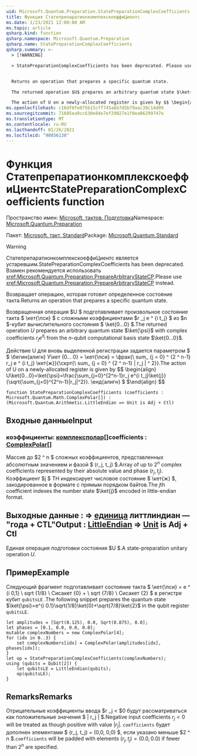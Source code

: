 ```yaml
---
uid: Microsoft.Quantum.Preparation.StatePreparationComplexCoefficients
title: Функция СтатепрепаратионкомплекскоеффиЦиентс
ms.date: 1/23/2021 12:00:00 AM
ms.topic: article
qsharp.kind: function
qsharp.namespace: Microsoft.Quantum.Preparation
qsharp.name: StatePreparationComplexCoefficients
qsharp.summary: >-
  > [!WARNING]

  > StatePreparationComplexCoefficients has been deprecated. Please use <xref:Microsoft.Quantum.Preparation.PrepareArbitraryStateCP> instead.


  Returns an operation that prepares a specific quantum state.

  The returned operation $U$ prepares an arbitrary quantum state $\ket{\psi}$ with complex coefficients $r_j e^{i t_j}$ from the $n$-qubit computational basis state $\ket{0...0}$.

  The action of U on a newly-allocated register is given by $$ \begin{align} U\ket{0...0}=\ket{\psi}=\frac{\sum_{j=0}^{2^n-1}r_j e^{i t_j}\ket{j}}{\sqrt{\sum_{j=0}^{2^n-1}|r_j|^2}}. \end{align} $$
ms.openlocfilehash: c16df0fe075b15cff745a6b7d5b79aac39c14d09
ms.sourcegitcommit: 71605ea9cc630e84e7ef29027e1f0ea06299747e
ms.translationtype: MT
ms.contentlocale: ru-RU
ms.lasthandoff: 01/26/2021
ms.locfileid: "98856138"
---
```

# <a name="statepreparationcomplexcoefficients-function"></a><span data-ttu-id="80d1f-102">Функция СтатепрепаратионкомплекскоеффиЦиентс</span><span class="sxs-lookup"><span data-stu-id="80d1f-102">StatePreparationComplexCoefficients function</span></span>

<span data-ttu-id="80d1f-103">Пространство имен: [Microsoft. тактов. Подготовка](xref:Microsoft.Quantum.Preparation)</span><span class="sxs-lookup"><span data-stu-id="80d1f-103">Namespace: [Microsoft.Quantum.Preparation](xref:Microsoft.Quantum.Preparation)</span></span>

<span data-ttu-id="80d1f-104">Пакет: [Microsoft. такт. Standard](https://nuget.org/packages/Microsoft.Quantum.Standard)</span><span class="sxs-lookup"><span data-stu-id="80d1f-104">Package: [Microsoft.Quantum.Standard](https://nuget.org/packages/Microsoft.Quantum.Standard)</span></span>


> [!WARNING]
> <span data-ttu-id="80d1f-105">СтатепрепаратионкомплекскоеффиЦиентс является устаревшим.</span><span class="sxs-lookup"><span data-stu-id="80d1f-105">StatePreparationComplexCoefficients has been deprecated.</span></span> <span data-ttu-id="80d1f-106">Взамен рекомендуется использовать <xref:Microsoft.Quantum.Preparation.PrepareArbitraryStateCP>.</span><span class="sxs-lookup"><span data-stu-id="80d1f-106">Please use <xref:Microsoft.Quantum.Preparation.PrepareArbitraryStateCP> instead.</span></span>

<span data-ttu-id="80d1f-107">Возвращает операцию, которая готовит определенное состояние такта.</span><span class="sxs-lookup"><span data-stu-id="80d1f-107">Returns an operation that prepares a specific quantum state.</span></span>

<span data-ttu-id="80d1f-108">Возвращенная операция $U $ подготавливает произвольное состояние такта $ \кет{\пси} $ с сложными коэффициентами $r _j e ^ {i t_j} $ из $n $-кубит вычислительного состояния $ \ket{0...0} $.</span><span class="sxs-lookup"><span data-stu-id="80d1f-108">The returned operation $U$ prepares an arbitrary quantum state $\ket{\psi}$ with complex coefficients $r_j e^{i t_j}$ from the $n$-qubit computational basis state $\ket{0...0}$.</span></span>

<span data-ttu-id="80d1f-109">Действие U для вновь выделенной регистрации задается параметром $ $ \бегин{алигн} У\кет {0... 0} = \кет{\пси} = \фрак{\ sum_ {j = 0} ^ {2 ^ n-1} r_j e ^ {i t_j} \кет{ж}}{\скрт{\ sum_ {j = 0} ^ {2 ^ n-1} | r_j | ^ 2}}.</span><span class="sxs-lookup"><span data-stu-id="80d1f-109">The action of U on a newly-allocated register is given by $$ \begin{align} U\ket{0...0}=\ket{\psi}=\frac{\sum_{j=0}^{2^n-1}r_j e^{i t_j}\ket{j}}{\sqrt{\sum_{j=0}^{2^n-1}|r_j|^2}}.</span></span>
<span data-ttu-id="80d1f-110">\енд{алигн} $ $</span><span class="sxs-lookup"><span data-stu-id="80d1f-110">\end{align} $$</span></span>

```qsharp
function StatePreparationComplexCoefficients (coefficients : Microsoft.Quantum.Math.ComplexPolar[]) : (Microsoft.Quantum.Arithmetic.LittleEndian => Unit is Adj + Ctl)
```


## <a name="input"></a><span data-ttu-id="80d1f-111">Входные данные</span><span class="sxs-lookup"><span data-stu-id="80d1f-111">Input</span></span>

### <a name="coefficients--complexpolar"></a><span data-ttu-id="80d1f-112">коэффициенты: [комплексполар](xref:Microsoft.Quantum.Math.ComplexPolar)[]</span><span class="sxs-lookup"><span data-stu-id="80d1f-112">coefficients : [ComplexPolar](xref:Microsoft.Quantum.Math.ComplexPolar)[]</span></span>

<span data-ttu-id="80d1f-113">Массив до $2 ^ n $ сложных коэффициентов, представленных абсолютным значением и фазой $ (r_j, t_j) $.</span><span class="sxs-lookup"><span data-stu-id="80d1f-113">Array of up to $2^n$ complex coefficients represented by their absolute value and phase $(r_j, t_j)$.</span></span> <span data-ttu-id="80d1f-114">Коэффициент $j $ TH индексирует числовое состояние $ \кет{ж} $, закодированное в формате с прямым порядком байтов.</span><span class="sxs-lookup"><span data-stu-id="80d1f-114">The $j$th coefficient indexes the number state $\ket{j}$ encoded in little-endian format.</span></span>



## <a name="output--littleendian--unit--is-adj--ctl"></a><span data-ttu-id="80d1f-115">Выходные данные [](xref:Microsoft.Quantum.Arithmetic.LittleEndian) : => [единица](xref:microsoft.quantum.lang-ref.unit) литтлиндиан — "года + CTL"</span><span class="sxs-lookup"><span data-stu-id="80d1f-115">Output : [LittleEndian](xref:Microsoft.Quantum.Arithmetic.LittleEndian) => [Unit](xref:microsoft.quantum.lang-ref.unit)  is Adj + Ctl</span></span>

<span data-ttu-id="80d1f-116">Единая операция подготовки состояния $U $.</span><span class="sxs-lookup"><span data-stu-id="80d1f-116">A state-preparation unitary operation $U$.</span></span>

## <a name="example"></a><span data-ttu-id="80d1f-117">Пример</span><span class="sxs-lookup"><span data-stu-id="80d1f-117">Example</span></span>

<span data-ttu-id="80d1f-118">Следующий фрагмент подготавливает состояние такта $ \кет{\пси} = e ^ {i 0,1} \ sqrt {1/8} \ Сисакет {0} + \ sqrt {7/8} \ Сисакет {2} $ в регистре кубит `qubitsLE` .</span><span class="sxs-lookup"><span data-stu-id="80d1f-118">The following snippet prepares the quantum state $\ket{\psi}=e^{i 0.1}\sqrt{1/8}\ket{0}+\sqrt{7/8}\ket{2}$ in the qubit register `qubitsLE`.</span></span>

```qsharp
let amplitudes = [Sqrt(0.125), 0.0, Sqrt(0.875), 0.0];
let phases = [0.1, 0.0, 0.0, 0.0];
mutable complexNumbers = new ComplexPolar[4];
for (idx in 0..3) {
    set complexNumbers[idx] = ComplexPolar(amplitudes[idx], phases[idx]);
}
let op = StatePreparationComplexCoefficients(complexNumbers);
using (qubits = Qubit[2]) {
    let qubitsLE = LittleEndian(qubits);
    op(qubitsLE);
}
```

## <a name="remarks"></a><span data-ttu-id="80d1f-119">Remarks</span><span class="sxs-lookup"><span data-stu-id="80d1f-119">Remarks</span></span>

<span data-ttu-id="80d1f-120">Отрицательные коэффициенты ввода $r _j < $0 будут рассматриваться как положительные значения $ | r_j | $.</span><span class="sxs-lookup"><span data-stu-id="80d1f-120">Negative input coefficients $r_j < 0$ will be treated as though positive with value $|r_j|$.</span></span> <span data-ttu-id="80d1f-121">`coefficients` будет дополнен элементами $ (r_j, t_j) = (0,0, 0,0) $, если указано меньше $2 ^ n $.</span><span class="sxs-lookup"><span data-stu-id="80d1f-121">`coefficients` will be padded with elements $(r_j, t_j) = (0.0, 0.0)$ if fewer than $2^n$ are specified.</span></span>